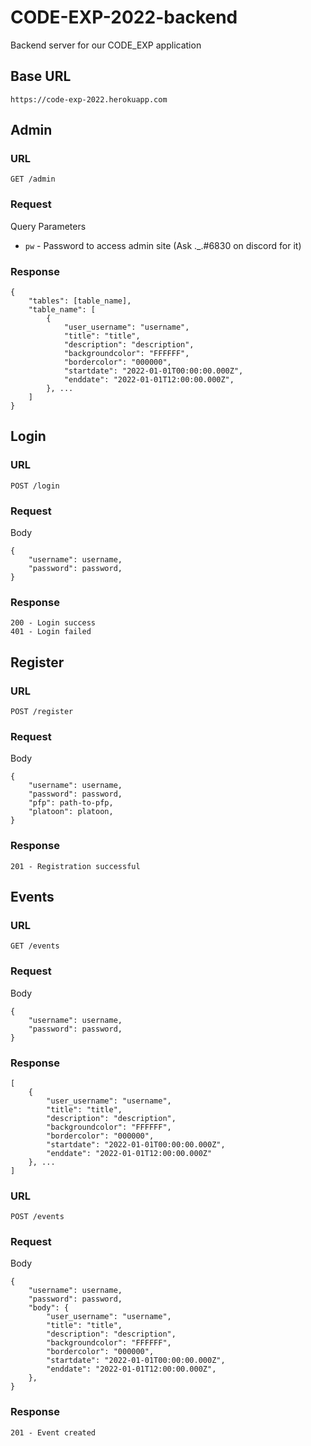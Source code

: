 # CODE-EXP-2022-backend

Backend server for our CODE_EXP application

## Base URL

```
https://code-exp-2022.herokuapp.com
```

## Admin

### URL
```
GET /admin
```

### Request

Query Parameters
- `pw` - Password to access admin site (Ask ._.#6830 on discord for it)

### Response

```
{
    "tables": [table_name],
    "table_name": [
        {
            "user_username": "username",
            "title": "title",
            "description": "description",
            "backgroundcolor": "FFFFFF",
            "bordercolor": "000000",
            "startdate": "2022-01-01T00:00:00.000Z",
            "enddate": "2022-01-01T12:00:00.000Z",
        }, ...
    ]
}
```

## Login

### URL

```
POST /login
```

### Request

Body
```
{
    "username": username,
    "password": password,
}
```

### Response

```
200 - Login success
401 - Login failed
```

## Register

### URL
```
POST /register
```

### Request

Body
```
{
    "username": username,
    "password": password,
    "pfp": path-to-pfp,
    "platoon": platoon,
}
```

### Response

```
201 - Registration successful
```

## Events

### URL
```
GET /events
```

### Request

Body
```
{
    "username": username,
    "password": password,
}
```

### Response

```
[
    {
        "user_username": "username",
        "title": "title",
        "description": "description",
        "backgroundcolor": "FFFFFF",
        "bordercolor": "000000",
        "startdate": "2022-01-01T00:00:00.000Z",
        "enddate": "2022-01-01T12:00:00.000Z"
    }, ...
]
```

### URL

```
POST /events
```

### Request

Body
```
{
    "username": username,
    "password": password,
    "body": {
        "user_username": "username",
        "title": "title",
        "description": "description",
        "backgroundcolor": "FFFFFF",
        "bordercolor": "000000",
        "startdate": "2022-01-01T00:00:00.000Z",
        "enddate": "2022-01-01T12:00:00.000Z",
    },
}
```

### Response

```
201 - Event created
```